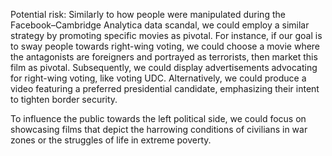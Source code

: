 Potential risk: 
Similarly to how people were manipulated during the Facebook–Cambridge Analytica data scandal, we could employ a similar strategy by promoting specific movies as pivotal. For instance, if our goal is to sway people towards right-wing voting, we could choose a movie where the antagonists are foreigners and portrayed as terrorists, then market this film as pivotal. Subsequently, we could display advertisements advocating for right-wing voting, like voting UDC. Alternatively, we could produce a video featuring a preferred presidential candidate, emphasizing their intent to tighten border security.

To influence the public towards the left political side, we could focus on showcasing films that depict the harrowing conditions of civilians in war zones or the struggles of life in extreme poverty.
